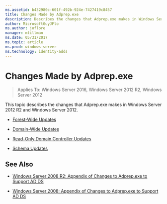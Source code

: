 ```yaml
---
ms.assetid: b432980c-601f-492b-924e-7427419c8457
title: Changes Made by Adprep.exe
description: Describes the changes that Adprep.exe makes in Windows Server 2012 R2 and Windows Server 2012
author: MicrosoftGuyJFlo
ms.author: joflore
manager: mtillman
ms.date: 05/31/2017
ms.topic: article
ms.prod: windows-server
ms.technology: identity-adds
---
```


# Changes Made by Adprep.exe

> Applies To: Windows Server 2016, Windows Server 2012 R2, Windows Server 2012

This topic describes the changes that Adprep.exe makes in Windows Server 2012 R2 and Windows Server 2012.

- [Forest-Wide Updates](../../../ad-ds/deploy/RODC/Forest-Wide-Updates.md)

- [Domain-Wide Updates](../../../ad-ds/deploy/Domain-Wide-Updates.md)

- [Read-Only Domain Controller Updates](../../../ad-ds/deploy/RODC/Read-Only-Domain-Controller-Updates.md)

- [Schema Updates](../../../ad-ds/deploy/Schema-Updates.md)

## See Also

- [Windows Server 2008 R2: Appendix of Changes to Adprep.exe to Support AD DS](/previous-versions/windows/it-pro/windows-server-2008-R2-and-2008/dd378876(v=ws.10))

- [Windows Server 2008: Appendix of Changes to Adprep.exe to Support AD DS](/previous-versions/windows/it-pro/windows-server-2008-R2-and-2008/cc770703(v=ws.10))
